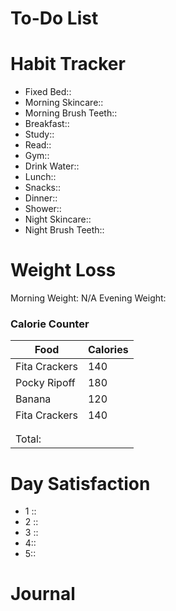 # To-Do List


# Habit Tracker
- Fixed Bed::
- Morning Skincare::
- Morning Brush Teeth::
- Breakfast::
- Study::
- Read::
- Gym::
- Drink Water::
- Lunch::
- Snacks::
- Dinner::
- Shower::
- Night Skincare::
- Night Brush Teeth::

# Weight Loss
Morning Weight: N/A
Evening Weight:

### Calorie Counter
| Food          | Calories |
| ------------- | -------- |
| Fita Crackers | 140      |
| Pocky Ripoff  | 180      |
| Banana        | 120      |
| Fita Crackers | 140      |
|               |          |
|               |          |
| Total:        |          |
  # Day Satisfaction
- 1 ::
- 2 ::
- 3 ::
- 4::
- 5::

# Journal
